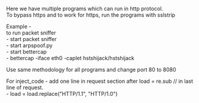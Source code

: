 Here we have multiple programs which can run in http protocol.  
To bypass https and to work for https, run the programs with sslstrip  
  
Example -  
to run packet sniffer  
    - start packet sniffer  
    - start arpspoof.py  
    - start bettercap  
    - bettercap -iface eth0 -caplet hstshijack/hstshijack  

Use same methodology for all programs and change port 80 to 8080  

For inject_code - add one line in request section after load = re.sub // in last line of request.  
			- load = load.replace("HTTP/1.1", "HTTP/1.0")
